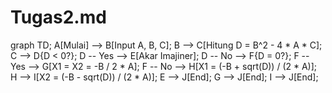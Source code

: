 # Tugas2.md
graph TD;
    A[Mulai] --> B[Input A, B, C];
    B --> C[Hitung D = B^2 - 4 * A * C];
    C --> D{D < 0?};
    D -- Yes --> E[Akar Imajiner];
    D -- No --> F{D = 0?};
    F -- Yes --> G[X1 = X2 = -B / 2 * A];
    F -- No --> H[X1 = (-B + sqrt(D)) / (2 * A)];
    H --> I[X2 = (-B - sqrt(D)) / (2 * A)];
    E --> J[End];
    G --> J[End];
    I --> J[End];
